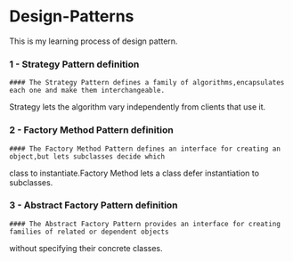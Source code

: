 # Design-Patterns
This is my learning process of design pattern.


### 1 - Strategy Pattern definition
    #### The Strategy Pattern defines a family of algorithms,encapsulates each one and make them interchangeable.
Strategy lets the algorithm vary independently from clients that use it.

### 2 - Factory Method Pattern definition
    #### The Factory Method Pattern defines an interface for creating an object,but lets subclasses decide which
class to instantiate.Factory Method lets a class defer instantiation to subclasses.

### 3 - Abstract Factory Pattern definition
    #### The Abstract Factory Pattern provides an interface for creating families of related or dependent objects
without specifying their concrete classes.
